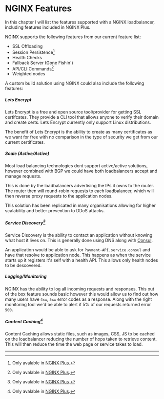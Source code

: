 # NGINX Features

In this chapter I will list the features supported with a NGINX loadbalancer, including features included in NGINX Plus.

NGINX supports the following features from our current feature list:

- SSL Offloading
- Session Persistence[^1]
- Health Checks
- Fallback Server (Gone Fishin')
- API/CLI Commands[^1]
- Weighted nodes


A custom build solution using NGINX could also include the following features:

##### Lets Encrypt

Lets Encrypt is a free and open source tool/provider for getting SSL certifcates. They provide a CLI tool that allows anyone to verify their domain and create certs. Lets Encrypt currently only support Linux distributions.

The benefit of Lets Encrypt is the ability to create as many certificates as we want for free with no comparison in the type of security we get from our current certificates.

##### Scale (Active/Active)

Most load balancing technologies dont support active/active solutions, however combined with BGP we could have both loadbalancers accept and manage requests.

This is done by the loadbalancers advertising the IPs it owns to the router. The router then will round-robin requests to each loadbalancer, which will then reverse proxy requests to the application nodes.

This solution has been replicated in many organisations allowing for higher scalability and better prevention to DDoS attacks.

##### Service Discovery[^1]

Service Discovery is the ability to contact an application without knowing what host it lives on. This is generally done using DNS along with [Consul](https://www.consul.io/).

An application would be able to ask for `Payment-API.service.consul` and have that resolve to application node. This happens as when the service starts up it registers it's self with a health API. This allows only health nodes to be descovered.

##### Logging/Monitoring

NGINX has the ability to log all incoming requests and responses. This out of the box feature sounds basic however this would allow us to find out how many users have `4xx`, `5xx` error codes as a response. Along with the right monitoring tool we'd be able to alert if 5% of our requests returned error `500`.

##### Content Caching[^1]

Content Caching allows static files, such as images, CSS, JS to be cached on the loadbalancer reducing the number of hops taken to retrieve content. This will then reduce the time the web page or service takes to load.

---


[^1]: Only avalable in [NGINX Plus](https://www.nginx.com/products/).
